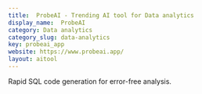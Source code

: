 ```yaml
---
title:  ProbeAI - Trending AI tool for Data analytics
display_name:  ProbeAI
category: Data analytics
category_slug: data-analytics
key: probeai_app
website: https://www.probeai.app/
layout: aitool
---
```


Rapid SQL code generation for error-free analysis.
